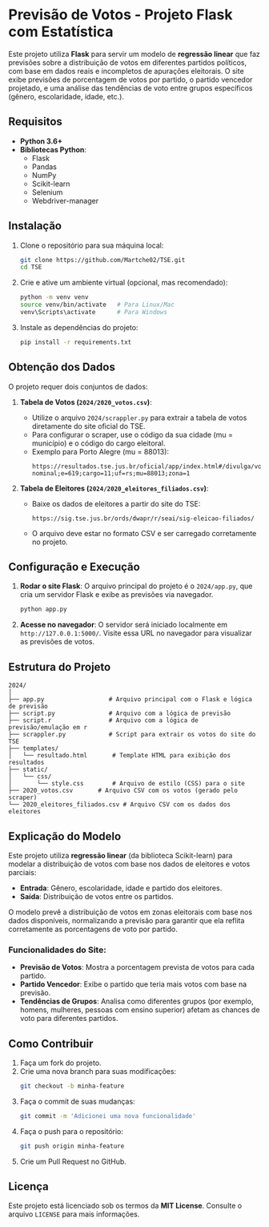 
# Previsão de Votos - Projeto Flask com Estatística

Este projeto utiliza **Flask** para servir um modelo de **regressão linear** que faz previsões sobre a distribuição de votos em diferentes partidos políticos, com base em dados reais e incompletos de apurações eleitorais. O site exibe previsões de porcentagem de votos por partido, o partido vencedor projetado, e uma análise das tendências de voto entre grupos específicos (gênero, escolaridade, idade, etc.).

## Requisitos

- **Python 3.6+**
- **Bibliotecas Python**:
  - Flask
  - Pandas
  - NumPy
  - Scikit-learn
  - Selenium
  - Webdriver-manager

## Instalação

1. Clone o repositório para sua máquina local:

    ```bash
    git clone https://github.com/Martche02/TSE.git
    cd TSE
    ```

2. Crie e ative um ambiente virtual (opcional, mas recomendado):

    ```bash
    python -m venv venv
    source venv/bin/activate   # Para Linux/Mac
    venv\Scripts\activate      # Para Windows
    ```

3. Instale as dependências do projeto:

    ```bash
    pip install -r requirements.txt
    ```

## Obtenção dos Dados

O projeto requer dois conjuntos de dados:

1. **Tabela de Votos (`2024/2020_votos.csv`)**:
   - Utilize o arquivo `2024/scrappler.py` para extrair a tabela de votos diretamente do site oficial do TSE.
   - Para configurar o scraper, use o código da sua cidade (mu = município) e o código do cargo eleitoral.
   - Exemplo para Porto Alegre (mu = 88013):
     ```
     https://resultados.tse.jus.br/oficial/app/index.html#/divulga/votacao-nominal;e=619;cargo=11;uf=rs;mu=88013;zona=1
     ```

2. **Tabela de Eleitores (`2024/2020_eleitores_filiados.csv`)**:
   - Baixe os dados de eleitores a partir do site do TSE:
     ```
     https://sig.tse.jus.br/ords/dwapr/r/seai/sig-eleicao-filiados/
     ```
   - O arquivo deve estar no formato CSV e ser carregado corretamente no projeto.

## Configuração e Execução

1. **Rodar o site Flask**:
   O arquivo principal do projeto é o `2024/app.py`, que cria um servidor Flask e exibe as previsões via navegador.

    ```bash
    python app.py
    ```

2. **Acesse no navegador**:
   O servidor será iniciado localmente em `http://127.0.0.1:5000/`. Visite essa URL no navegador para visualizar as previsões de votos.

## Estrutura do Projeto

```
2024/
│
├── app.py                  # Arquivo principal com o Flask e lógica de previsão
├── script.py               # Arquivo com a lógica de previsão
├── script.r                # Arquivo com a lógica de previsão/emulação em r
├── scrappler.py            # Script para extrair os votos do site do TSE
├── templates/
│   └── resultado.html       # Template HTML para exibição dos resultados
├── static/
│   └── css/
│       └── style.css        # Arquivo de estilo (CSS) para o site
├── 2020_votos.csv       # Arquivo CSV com os votos (gerado pelo scraper)
└── 2020_eleitores_filiados.csv # Arquivo CSV com os dados dos eleitores
```

## Explicação do Modelo

Este projeto utiliza **regressão linear** (da biblioteca Scikit-learn) para modelar a distribuição de votos com base nos dados de eleitores e votos parciais:

- **Entrada**: Gênero, escolaridade, idade e partido dos eleitores.
- **Saída**: Distribuição de votos entre os partidos.
  
O modelo prevê a distribuição de votos em zonas eleitorais com base nos dados disponíveis, normalizando a previsão para garantir que ela reflita corretamente as porcentagens de voto por partido.

### Funcionalidades do Site:

- **Previsão de Votos**: Mostra a porcentagem prevista de votos para cada partido.
- **Partido Vencedor**: Exibe o partido que teria mais votos com base na previsão.
- **Tendências de Grupos**: Analisa como diferentes grupos (por exemplo, homens, mulheres, pessoas com ensino superior) afetam as chances de voto para diferentes partidos.

## Como Contribuir

1. Faça um fork do projeto.
2. Crie uma nova branch para suas modificações:
    ```bash
    git checkout -b minha-feature
    ```
3. Faça o commit de suas mudanças:
    ```bash
    git commit -m 'Adicionei uma nova funcionalidade'
    ```
4. Faça o push para o repositório:
    ```bash
    git push origin minha-feature
    ```
5. Crie um Pull Request no GitHub.

## Licença

Este projeto está licenciado sob os termos da **MIT License**. Consulte o arquivo `LICENSE` para mais informações.
